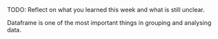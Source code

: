 TODO: Reflect on what you learned this week and what is still unclear.

Dataframe is one of the most important things in grouping and analysing data.
